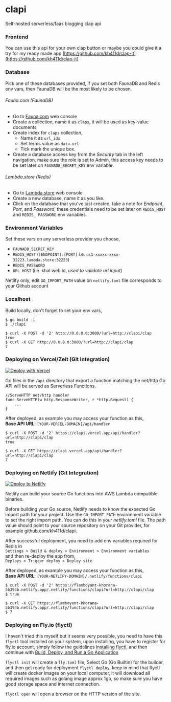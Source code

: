 # clapi

Self-hosted serverless/faas blogging clap api 

### Frontend

You can use this api for your own clap button or maybe you could give it a try for my ready made app [https://github.com/kh411d/clap-it](https://github.com/kh411d/clap-it)

### Database

Pick one of these databases provided, if you set both FaunaDB and Redis env vars, then FaunaDB will be the most likely to be chosen.

###### Fauna.com (FaunaDB)

- Go to [Fauna.com](https://fauna.com/) web console
- Create a collection, name it as `claps`, it will be used as key-value documents
- Create index for `claps` collection, 
  - Name it as `url_idx`
  - Set terms value as `data.url`
  - Tick mark the unique box.
- Create a database access key from the _Security_ tab in the left navigation, make sure the role is set to Admin, this access key needs to be set later on `FAUNADB_SECRET_KEY` env variable.

###### Lambda.store (Redis)

- Go to [Lambda.store](https://lambda.store/) web console
- Create a new database, name it as you like.
- Click on the database that you've just created, take a note for _Endpoint_, _Port_, and _Password_, these credentials need to be set later on `REDIS_HOST` and `REDIS_ PASSWORD` env variables.


### Environment Variables

Set these vars on any serverless provider you choose,

- `FAUNADB_SECRET_KEY` 
- `REDIS_HOST` (`[ENDPOINT]:[PORT]` i.e. `us1-xxxxx-xxxx-32223.lambda.store:32223`)
- `REDIS_PASSWORD` 
- `URL_HOST` (i.e. khal.web.id, _used to validate url input_)

Netlify only, edit `GO_IMPORT_PATH` value on `netlify.toml` file corresponds to your Github account

### Localhost

Build locally, don't forget to set your env vars,
```
$ go build -i
$ ./clapi

$ curl -X POST -d '2' http://0.0.0.0:3000/?url=http://clapi/clap  
true
$ curl -X GET http://0.0.0.0:3000/?url=http://clapi/clap
7
```

### Deploying on Vercel/Zeit (Git Integration)

[![Deploy with Vercel](https://vercel.com/button)](https://vercel.com/new/git/external?repository-url=https%3A%2F%2Fgithub.com%2Fkh411d%2Fclapi)

Go files in the `/api` directory that export a function matching the net/http Go API will be served as Serverless Functions.

```
//ServeHTTP net/http handler
func ServeHTTP(w http.ResponseWriter, r *http.Request) {
	...
}
```

After deployed, as example you may access your function as this,  
__Base API URL__: `[YOUR-VERCEL-DOMAIN]/api/handler`

```
$ curl -X POST -d '2' https://clapi.vercel.app/api/handler?url=http://clapi/clap
true

$ curl -X GET https://clapi.vercel.app/api/handler?url=http://clapi/clap
7
```

### Deploying on Netlify (Git Integration)

[![Deploy to Netlify](https://www.netlify.com/img/deploy/button.svg)](https://app.netlify.com/start/deploy?repository=https://github.com/kh411d/clapi)

Netlify can build your source Go functions into AWS Lambda compatible binaries.

Before building your Go source, Netlify needs to know the expected Go import path for your project. Use the `GO_IMPORT_PATH` environment variable to set the right import path. You can do this in your _netlify.toml_ file. The path value should point to your source repository on your Git provider, for example github.com/kh411d/clapi.

After successful deployment, you need to add env variables required for Redis in  
`Settings > Build & deploy > Environment > Environment variables`  
and then re-deploy the app from,  
`Deploys > Trigger deploy > Deploy site`

After deployed, as example you may access your function as this,  
__Base API URL__: `[YOUR-NETLIFY-DOMAIN]/.netlify/functions/clapi`

```
$ curl -X POST -d '2' https://flamboyant-khorana-5b394b.netlify.app/.netlify/functions/clapi?url=http://clapi/clap
$ true

$ curl -X GET https://flamboyant-khorana-5b394b.netlify.app/.netlify/functions/clapi?url=http://clapi/clap
$ 7
```

### Deploying on Fly.io (flyctl)

I haven't tried this myself but it seems very possible, you need to have this `flyctl` tool installed on your system, upon installing, you have to register for fly.io account, simply follow the guidelines [Installing flyctl](https://fly.io/docs/getting-started/installing-flyctl/), and then continue with [Build, Deploy, and Run a Go Application](https://fly.io/docs/getting-started/golang/)

`flyctl init` will create a `fly.toml` file, Select Go (Go Builtin) for the builder, and then get ready for deployment `flyctl deploy`, keep in mind that flyctl will create docker images on your local computer, it will download all required images such as golang image approx 1gb, so make sure you have good storage space and internet connection.

`flyctl open` will open a browser on the HTTP version of the site.



